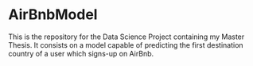 # AirBnbModel
This is the repository for the Data Science Project containing my Master Thesis. It consists on a model capable of predicting the first destination country of a user which signs-up on AirBnb.
